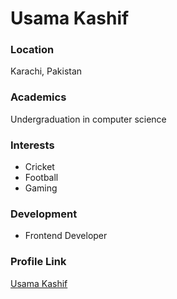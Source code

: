 # Usama Kashif

### Location

Karachi, Pakistan

### Academics

Undergraduation in computer science

### Interests

- Cricket
- Football
- Gaming

### Development

- Frontend Developer

### Profile Link

[Usama Kashif](https://github.com/UsamaKashif/)
